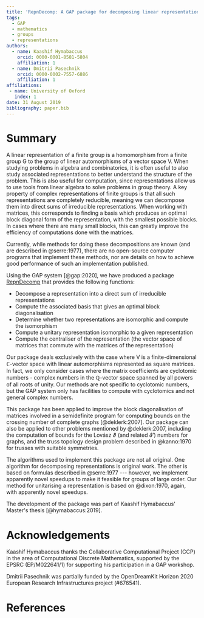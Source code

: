 ```yaml
---
title: 'RepnDecomp: A GAP package for decomposing linear representations of finite groups'
tags:
  - GAP
  - mathematics
  - groups
  - representations
authors:
  - name: Kaashif Hymabaccus
    orcid: 0000-0001-8581-5804
    affiliation: 1
  - name: Dmitrii Pasechnik
    orcid: 0000-0002-7557-6886
    affiliation: 1
affiliations:
 - name: University of Oxford
   index: 1
date: 31 August 2019
bibliography: paper.bib
---
```


# Summary

A linear representation of a finite group is a homomorphism from a
finite group G to the group of linear automorphisms of a vector space
V. When studying problems in algebra and combinatorics, it is often
useful to also study associated representations to better understand
the structure of the problem. This is also useful for computation,
since representations allow us to use tools from linear algebra to
solve problems in group theory. A key property of complex
representations of finite groups is that all such representations are
completely reducible, meaning we can decompose them into direct sums
of irreducible representations. When working with matrices, this
corresponds to finding a basis which produces an optimal block
diagonal form of the representation, with the smallest possible
blocks. In cases where there are many small blocks, this can greatly
improve the efficiency of computations done with the matrices.

Currently, while methods for doing these decompositions are known (and
are described in @serre:1977), there are no open-source computer
programs that implement these methods, nor are details on how to
achieve good performance of such an implementation published.

Using the GAP system [@gap:2020], we have produced a package
[RepnDecomp](https://github.com/gap-packages/RepnDecomp) that provides
the following functions:

* Decompose a representation into a direct sum of irreducible
  representations
* Compute the associated basis that gives an optimal block
  diagonalisation
* Determine whether two representations are isomorphic and compute the
  isomorphism
* Compute a unitary representation isomorphic to a given
  representation
* Compute the centraliser of the representation (the vector space of
  matrices that commute with the matrices of the representation)

Our package deals exclusively with the case where V is a
finite-dimensional $\mathbb{C}$-vector space with linear automorphisms
represented as square matrices. In fact, we only consider cases where
the matrix coefficients are cyclotomic numbers - complex numbers in
the $\mathbb{Q}$-vector space spanned by all powers of all roots of
unity. Our methods are not specific to cyclotomic numbers, but the GAP
system only has facilities to compute with cyclotomics and not general
complex numbers.

This package has been applied to improve the block diagonalisation of
matrices involved in a semidefinite program for computing bounds on
the crossing number of complete graphs [@deklerk:2007]. Our package
can also be applied to other problems mentioned by @deklerk:2007,
including the computation of bounds for the Lovász $\vartheta$ (and
related $\vartheta'$) numbers for graphs, and the truss topology
design problem described in @kanno:1970 for trusses with suitable
symmetries.

The algorithms used to implement this package are not all
original. One algorithm for decomposing representations is original
work. The other is based on formulas described in @serre:1977 ---
however, we implement apparently novel speedups to make it feasible
for groups of large order. Our method for unitarising a representation
is based on @dixon:1970, again, with apparently novel speedups.

The development of the package was part of Kaashif Hymabaccus'
Master's thesis [@hymabaccus:2019].

# Acknowledgements

Kaashif Hymabaccus thanks the Collaborative Computational Project
(CCP) in the area of Computational Discrete Mathematics, supported by
the EPSRC (EP/M022641/1) for supporting his participation in a GAP
workshop.

Dmitrii Pasechnik was partially funded by the OpenDreamKit Horizon
2020 European Research Infrastructures project (#676541).

# References
